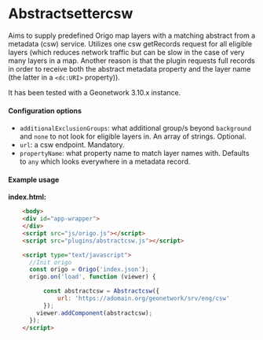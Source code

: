 # Abstractsettercsw

Aims to supply predefined Origo map layers with a matching abstract from a metadata (csw) service.
Utilizes one csw getRecords request for all eligible layers (which reduces network traffic but can be slow in the case of very many layers in a map. Another reason is that the plugin requests full records in order to receive both the abstract metadata property and the layer name (the latter in a `<dc:URI>` property)).


It has been tested with a Geonetwork 3.10.x instance.

#### Configuration options
- `additionalExclusionGroups`: what additional group/s beyond `background` and `none` to not look for eligible layers in. An array of strings. Optional. 
- `url`: a csw endpoint. Mandatory.
- `propertyName`: what property name to match layer names with. Defaults to `any` which looks everywhere in a metadata record.

#### Example usage

**index.html:**
```html
    <body>
    <div id="app-wrapper">
    </div>
    <script src="js/origo.js"></script>
    <script src="plugins/abstractcsw.js"></script>

    <script type="text/javascript">
      //Init origo
      const origo = Origo('index.json');
      origo.on('load', function (viewer) {

	      const abstractcsw = Abstractcsw({
		      url: 'https://adomain.org/geonetwork/srv/eng/csw'
	      });
        viewer.addComponent(abstractcsw);
      });
    </script>
```
